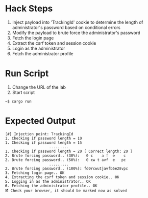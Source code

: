 # Hack Steps

1. Inject payload into 'TrackingId' cookie to determine the length of administrator's password based on conditional errors
2. Modify the payload to brute force the administrator's password 
3. Fetch the login page
4. Extract the csrf token and session cookie
5. Login as the administrator
6. Fetch the administrator profile

# Run Script

1. Change the URL of the lab
2. Start script

```
~$ cargo run
```

# Expected Output

```
[#] Injection point: TrackingId
1. Checking if password length = 10 
1. Checking if password length = 15
                    .........
1. Checking if password length = 20 [ Correct length: 20 ]
2. Brute forcing password.. (30%):   0 c    a f  e    c
2. Brute forcing password.. (50%):   0 cw t avf  e   pc
                    .........
2. Brute forcing password.. (100%): fd0rcwutjavfb5e28vpc
3. Fetching login page.. OK
4. Extracting the csrf token and session cookie.. OK
5. Logging in as the administrator.. OK
6. Fetching the administrator profile.. OK
🗹 Check your browser, it should be marked now as solved
```
